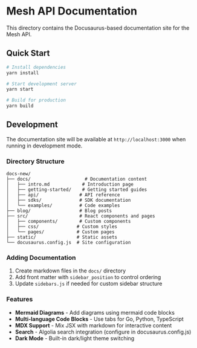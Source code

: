 # Mesh API Documentation

This directory contains the Docusaurus-based documentation site for the Mesh API.

## Quick Start

```bash
# Install dependencies
yarn install

# Start development server
yarn start

# Build for production
yarn build
```

## Development

The documentation site will be available at `http://localhost:3000` when running in development mode.

### Directory Structure

```text
docs-new/
├── docs/                    # Documentation content
│   ├── intro.md            # Introduction page
│   ├── getting-started/    # Getting started guides
│   ├── api/               # API reference
│   ├── sdks/              # SDK documentation
│   └── examples/          # Code examples
├── blog/                  # Blog posts
├── src/                   # React components and pages
│   ├── components/        # Custom components
│   ├── css/              # Custom styles
│   └── pages/            # Custom pages
├── static/               # Static assets
└── docusaurus.config.js  # Site configuration
```

### Adding Documentation

1. Create markdown files in the `docs/` directory
2. Add front matter with `sidebar_position` to control ordering
3. Update `sidebars.js` if needed for custom sidebar structure

### Features

- **Mermaid Diagrams** - Add diagrams using mermaid code blocks
- **Multi-language Code Blocks** - Use tabs for Go, Python, TypeScript
- **MDX Support** - Mix JSX with markdown for interactive content
- **Search** - Algolia search integration (configure in docusaurus.config.js)
- **Dark Mode** - Built-in dark/light theme switching